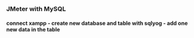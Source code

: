 <h3>JMeter with MySQL</h3>

<h4>connect xampp - create new database and table with sqlyog - add one new data in the table</h4>
 
